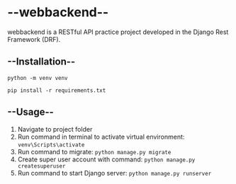 # --webbackend--

webbackend is a RESTful API practice project developed in the Django Rest Framework (DRF).

## --Installation--

```python -m venv venv```

```pip install -r requirements.txt```

## --Usage--

1. Navigate to project folder 
2. Run command in terminal to activate virtual environment: ```venv\Scripts\activate```
3. Run command to migrate: ```python manage.py migrate```
4. Create super user account with command: ```python manage.py createsuperuser```
5. Run command to start Django server: ```python manage.py runserver```
